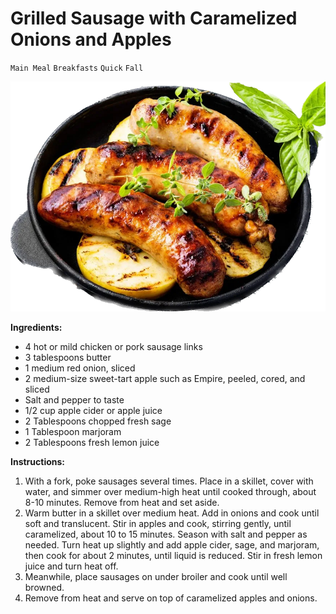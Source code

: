 # Grilled Sausage with Caramelized Onions and Apples

`Main Meal` `Breakfasts` `Quick` `Fall`

![Image_20231116_090139.png](image/Image_20231116_090139.png)

**Ingredients:**

- 4 hot or mild chicken or pork sausage links
- 3 tablespoons butter
- 1 medium red onion, sliced
- 2 medium-size sweet-tart apple such as Empire, peeled, cored, and sliced
- Salt and pepper to taste
- 1/2 cup apple cider or apple juice
- 2 Tablespoons chopped fresh sage
- 1 Tablespoon marjoram
- 2 Tablespoons fresh lemon juice

**Instructions:**

1. With a fork, poke sausages several times. Place in a skillet, cover with water, and simmer over medium-high heat until cooked through, about 8-10 minutes. Remove from heat and set aside.
2. Warm butter in a skillet over medium heat. Add in onions and cook until soft and translucent. Stir in apples and cook, stirring gently, until caramelized, about 10 to 15 minutes. Season with salt and pepper as needed. Turn heat up slightly and add apple cider, sage, and marjoram, then cook for about 2 minutes, until liquid is reduced. Stir in fresh lemon juice and turn heat off.
3. Meanwhile, place sausages on under broiler and cook until well browned.
4. Remove from heat and serve on top of caramelized apples and onions.

